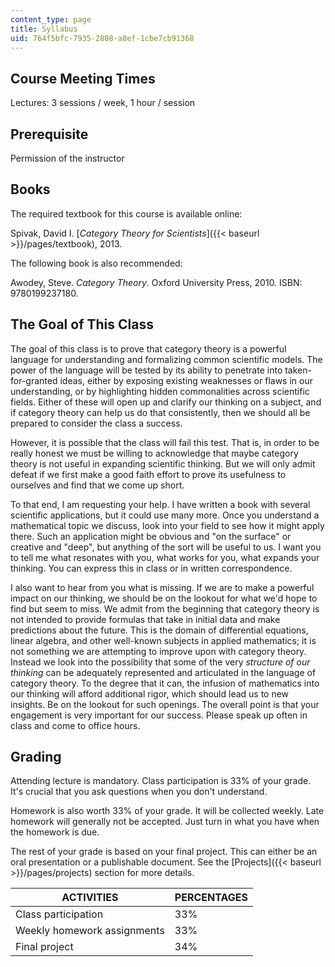 ```yaml
---
content_type: page
title: Syllabus
uid: 764f5bfc-7935-2808-a8ef-1cbe7cb91368
---
```


Course Meeting Times
--------------------

Lectures: 3 sessions / week, 1 hour / session

Prerequisite
------------

Permission of the instructor

Books
-----

The required textbook for this course is available online:

Spivak, David I. [_Category Theory for Scientists_]({{< baseurl >}}/pages/textbook), 2013.

The following book is also recommended:

Awodey, Steve. _Category Theory_. Oxford University Press, 2010. ISBN: 9780199237180.

The Goal of This Class
----------------------

The goal of this class is to prove that category theory is a powerful language for understanding and formalizing common scientific models. The power of the language will be tested by its ability to penetrate into taken-for-granted ideas, either by exposing existing weaknesses or flaws in our understanding, or by highlighting hidden commonalities across scientific fields. Either of these will open up and clarify our thinking on a subject, and if category theory can help us do that consistently, then we should all be prepared to consider the class a success.

However, it is possible that the class will fail this test. That is, in order to be really honest we must be willing to acknowledge that maybe category theory is not useful in expanding scientific thinking. But we will only admit defeat if we first make a good faith effort to prove its usefulness to ourselves and find that we come up short.

To that end, I am requesting your help. I have written a book with several scientific applications, but it could use many more. Once you understand a mathematical topic we discuss, look into your field to see how it might apply there. Such an application might be obvious and "on the surface" or creative and "deep", but anything of the sort will be useful to us. I want you to tell me what resonates with you, what works for you, what expands your thinking. You can express this in class or in written correspondence.

I also want to hear from you what is missing. If we are to make a powerful impact on our thinking, we should be on the lookout for what we'd hope to find but seem to miss. We admit from the beginning that category theory is not intended to provide formulas that take in initial data and make predictions about the future. This is the domain of differential equations, linear algebra, and other well-known subjects in applied mathematics; it is not something we are attempting to improve upon with category theory. Instead we look into the possibility that some of the very _structure of our thinking_ can be adequately represented and articulated in the language of category theory. To the degree that it can, the infusion of mathematics into our thinking will afford additional rigor, which should lead us to new insights. Be on the lookout for such openings. The overall point is that your engagement is very important for our success. Please speak up often in class and come to office hours.

Grading
-------

Attending lecture is mandatory. Class participation is 33% of your grade. It's crucial that you ask questions when you don't understand.

Homework is also worth 33% of your grade. It will be collected weekly. Late homework will generally not be accepted. Just turn in what you have when the homework is due.

The rest of your grade is based on your final project. This can either be an oral presentation or a publishable document. See the [Projects]({{< baseurl >}}/pages/projects) section for more details.

| ACTIVITIES | PERCENTAGES |
| --- | --- |
| Class participation | 33% |
| Weekly homework assignments | 33% |
| Final project | 34%